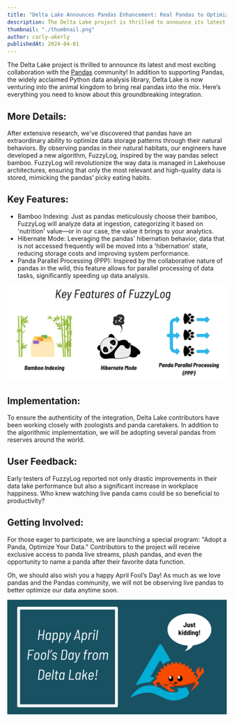 ```yaml
---
title: "Delta Lake Announces Pandas Enhancement: Real Pandas to Optimize Data Lakehouse Performance"
description: The Delta Lake project is thrilled to announce its latest and most exciting collaboration with the Pandas community!
thumbnail: "./thumbnail.png"
author: carly-akerly
publishedAt: 2024-04-01
---
```


The Delta Lake project is thrilled to announce its latest and most exciting collaboration with the [Pandas](https://pandas.pydata.org/) community! In addition to supporting Pandas, the widely acclaimed Python data analysis library, Delta Lake is now venturing into the animal kingdom to bring real pandas into the mix. Here’s everything you need to know about this groundbreaking integration.

## More Details:

After extensive research, we've discovered that pandas have an extraordinary ability to optimize data storage patterns through their natural behaviors. By observing pandas in their natural habitats, our engineers have developed a new algorithm, FuzzyLog, inspired by the way pandas select bamboo. FuzzyLog will revolutionize the way data is managed in Lakehouse architectures, ensuring that only the most relevant and high-quality data is stored, mimicking the pandas’ picky eating habits.

## Key Features:

- Bamboo Indexing: Just as pandas meticulously choose their bamboo, FuzzyLog will analyze data at ingestion, categorizing it based on 'nutrition' value—or in our case, the value it brings to your analytics.
- Hibernate Mode: Leveraging the pandas' hibernation behavior, data that is not accessed frequently will be moved into a 'hibernation' state, reducing storage costs and improving system performance.
- Panda Parallel Processing (PPP): Inspired by the collaborative nature of pandas in the wild, this feature allows for parallel processing of data tasks, significantly speeding up data analysis.

!["Key Features of Fuzzylog"](./key-features.png)

## Implementation:

To ensure the authenticity of the integration, Delta Lake contributors have been working closely with zoologists and panda caretakers. In addition to the algorithmic implementation, we will be adopting several pandas from reserves around the world.

## User Feedback:

Early testers of FuzzyLog reported not only drastic improvements in their data lake performance but also a significant increase in workplace happiness. Who knew watching live panda cams could be so beneficial to productivity?

## Getting Involved:

For those eager to participate, we are launching a special program: "Adopt a Panda, Optimize Your Data." Contributors to the project will receive exclusive access to panda live streams, plush pandas, and even the opportunity to name a panda after their favorite data function.

Oh, we should also wish you a happy April Fool’s Day! As much as we love pandas and the Pandas community, we will not be observing live pandas to better optimize our data anytime soon.

!["Happy April Fool's Day!"](./happy-a-f.png)
